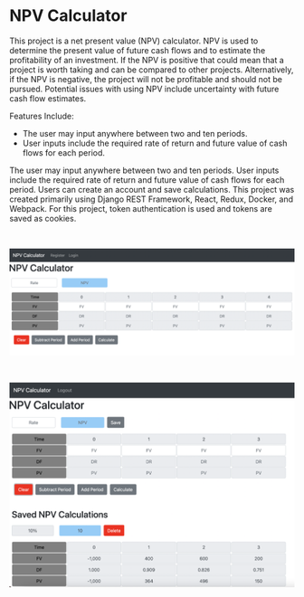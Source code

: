 # NPV Calculator

This project is a net present value (NPV) calculator.  NPV is used to determine the present value of future cash flows and to estimate the profitability of an investment.  If the NPV is positive that could mean that a project is worth taking and can be compared to other projects.  Alternatively, if the NPV is negative, the project will not be profitable and should not be pursued.  Potential issues with using NPV include uncertainty with future cash flow estimates.  

Features Include:
- The user may input anywhere between two and ten periods.
- User inputs include the required rate of return and future value of cash flows for each period.

The user may input anywhere between two and ten periods.  User inputs include the required rate of return and future value of cash flows for each period.  Users can create an account and save calculations.  This project was created primarily using Django REST Framework, React, Redux, Docker, and Webpack.  For this project, token authentication is used and tokens are saved as cookies.

<br />

![Image One of Application](image_one.png)

<br />

![Image Two of Application](image_two.png)

<br />
